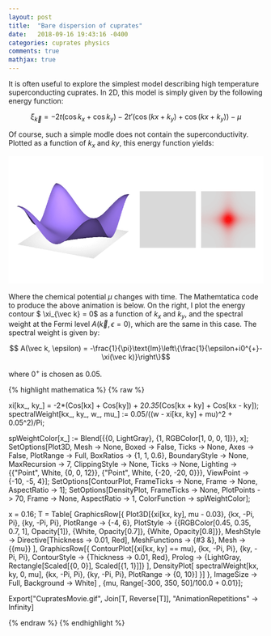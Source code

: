 ```yaml
---
layout: post
title:  "Bare dispersion of cuprates"
date:   2018-09-16 19:43:16 -0400
categories: cuprates physics
comments: true
mathjax: true
---
```


It is often useful to explore the simplest model describing high temperature superconducting cuprates. In 2D, this model is simply given by the following energy function:

$$ \xi_{\vec k} = -2t(\cos k_x + \cos k_y) - 2t'(\cos (kx+k_y) + \cos (kx+k_y)) - \mu$$

Of course, such a simple modle does not contain the superconductivity. Plotted as a function of $k_x$ and $ky$, this energy function yields:

<img src="/IMG/CupratesMovie.gif" title="Cuprates in GIF" />

Where the chemical potential $\mu$ changes with time. The Mathemtatica code to produce the above animation is below. On the right, I plot the energy contour $ \xi_{\vec k} = 0$ as a function of $k_x$ and $k_y$, and the spectral weight at the Fermi level $A(\vec k, \epsilon=0)$, which are the same in this case. The spectral weight is given by:

$$ A(\vec k, \epsilon) = -\frac{1}{\pi}\text{Im}\left\{\frac{1}{\epsilon+i0^{+}-\xi(\vec k)}\right\}$$

where $0^+$ is chosen as 0.05.


{% highlight mathematica %}
{% raw  %}

xi[kx_, ky_] = -2*(Cos[kx] + Cos[ky]) + 
   2*0.35*(Cos[kx + ky] + Cos[kx - ky]);
spectralWeight[kx_, ky_, w_, mu_] := 
  0.05/((w - xi[kx, ky] + mu)^2 + 0.05^2)/Pi;

spWeightColor[x_] := 
  Blend[{{0, LightGray}, {1, RGBColor[1, 0, 0, 1]}}, x];
SetOptions[Plot3D, Mesh -> None, Boxed -> False, Ticks -> None, 
  Axes -> False, PlotRange -> Full, BoxRatios -> {1, 1, 0.6}, 
  BoundaryStyle -> None, MaxRecursion -> 7, ClippingStyle -> None, 
  Ticks -> None, 
  Lighting -> {{"Point", White, {0, 0, 12}}, {"Point", 
     White, {-20, -20, 0}}}, ViewPoint -> {-10, -5, 4}];
SetOptions[ContourPlot, FrameTicks -> None, Frame -> None, 
  AspectRatio -> 1];
SetOptions[DensityPlot, FrameTicks -> None, PlotPoints -> 70, 
  Frame -> None, AspectRatio -> 1, ColorFunction -> spWeightColor];

x = 0.16;
T = Table[
   GraphicsRow[{
     Plot3D[{xi[kx, ky], mu - 0.03}, {kx, -Pi, Pi}, {ky, -Pi, Pi}, 
      PlotRange -> {-4, 6}, 
      PlotStyle -> {{RGBColor[0.45, 0.35, 0.7, 1], 
         Opacity[1]}, {White, Opacity[0.7]}, {White, Opacity[0.8]}}, 
      MeshStyle -> Directive[Thickness -> 0.01, Red], 
      MeshFunctions -> {#3 &}, Mesh -> {{mu}}
      ],
     GraphicsRow[{
       ContourPlot[{xi[kx, ky] == mu}, {kx, -Pi, Pi}, {ky, -Pi, Pi}, 
        ContourStyle -> {Thickness -> 0.01, Red}, 
        Prolog -> {LightGray, 
          Rectangle[Scaled[{0, 0}], Scaled[{1, 1}]]}
        ],
       DensityPlot[
        spectralWeight[kx, ky, 0, mu], {kx, -Pi, Pi}, {ky, -Pi, Pi}, 
        PlotRange -> {0, 10}]
       }]
     }, ImageSize -> Full, Background -> White]
   , {mu, Range[-300, 350, 50]/100.0 + 0.01}];

Export["CupratesMovie.gif", Join[T, Reverse[T]], 
 "AnimationRepetitions" -> Infinity]

{% endraw %}
{% endhighlight %}

